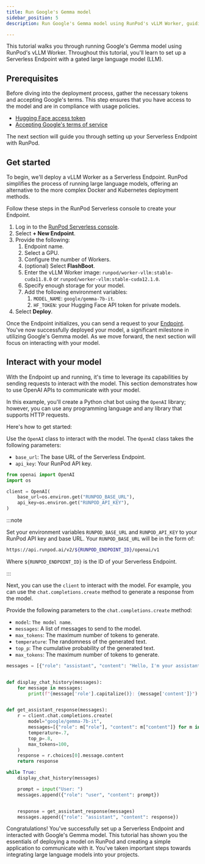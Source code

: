 ```yaml
---
title: Run Google's Gemma model
sidebar_position: 5
description: Run Google's Gemma model using RunPod's vLLM Worker, guiding you to set up a Serverless Endpoint with a gated large language model (LLM).

---
```


This tutorial walks you through running Google's Gemma model using RunPod's vLLM Worker.
Throughout this tutorial, you'll learn to set up a Serverless Endpoint with a gated large language model (LLM).

## Prerequisites

Before diving into the deployment process, gather the necessary tokens and accepting Google's terms.
This step ensures that you have access to the model and are in compliance with usage policies.

- [Hugging Face access token](https://huggingface.co/settings/tokens)
- [Accepting Google's terms of service](https://huggingface.co/google/gemma-7b)

The next section will guide you through setting up your Serverless Endpoint with RunPod.

## Get started

To begin, we'll deploy a vLLM Worker as a Serverless Endpoint.
RunPod simplifies the process of running large language models, offering an alternative to the more complex Docker and Kubernetes deployment methods.

Follow these steps in the RunPod Serverless console to create your Endpoint.

1. Log in to the [RunPod Serverless console](https://www.runpod.io/console/serverless).
2. Select **+ New Endpoint**.
3. Provide the following:
   1. Endpoint name.
   2. Select a GPU.
   3. Configure the number of Workers.
   4. (optional) Select **FlashBoot**.
   5. Enter the vLLM Worker image: `runpod/worker-vllm:stable-cuda11.8.0` or `runpod/worker-vllm:stable-cuda12.1.0`.
   6. Specify enough storage for your model.
   7. Add the following environment variables:
      1. `MODEL_NAME`: `google/gemma-7b-it`.
      2. `HF_TOKEN`: your Hugging Face API token for private models.
4. Select **Deploy**.

Once the Endpoint initializes, you can send a request to your [Endpoint](/serverless/endpoints/get-started).
You've now successfully deployed your model, a significant milestone in utilizing Google's Gemma model.
As we move forward, the next section will focus on interacting with your model.

## Interact with your model

With the Endpoint up and running, it's time to leverage its capabilities by sending requests to interact with the model.
This section demonstrates how to use OpenAI APIs to communicate with your model.

In this example, you'll create a Python chat bot using the `OpenAI` library; however, you can use any programming language and any library that supports HTTP requests.

Here's how to get started:

Use the `OpenAI` class to interact with the model. The `OpenAI` class takes the following parameters:

- `base_url`: The base URL of the Serverless Endpoint.
- `api_key`: Your RunPod API key.

```python
from openai import OpenAI
import os

client = OpenAI(
    base_url=os.environ.get("RUNPOD_BASE_URL"),
    api_key=os.environ.get("RUNPOD_API_KEY"),
)
```

:::note

Set your environment variables `RUNPOD_BASE_URL` and `RUNPOD_API_KEY` to your RunPod API key and base URL.
Your `RUNPOD_BASE_URL` will be in the form of:

```bash
https://api.runpod.ai/v2/${RUNPOD_ENDPOINT_ID}/openai/v1
```

Where `${RUNPOD_ENDPOINT_ID}` is the ID of your Serverless Endpoint.

:::

Next, you can use the `client` to interact with the model. For example, you can use the `chat.completions.create` method to generate a response from the model.

Provide the following parameters to the `chat.completions.create` method:

- `model`: `The model name`.
- `messages`: A list of messages to send to the model.
- `max_tokens`: The maximum number of tokens to generate.
- `temperature`: The randomness of the generated text.
- `top_p`: The cumulative probability of the generated text.
- `max_tokens`: The maximum number of tokens to generate.

```python
messages = [{"role": "assistant", "content": "Hello, I'm your assistant. How can I help you today?"}]


def display_chat_history(messages):
    for message in messages:
        print(f"{message['role'].capitalize()}: {message['content']}")


def get_assistant_response(messages):
    r = client.chat.completions.create(
        model="google/gemma-7b-it",
        messages=[{"role": m["role"], "content": m["content"]} for m in messages],
        temperature=.7,
        top_p=.8,
        max_tokens=100,
    )
    response = r.choices[0].message.content
    return response

while True:
    display_chat_history(messages)

    prompt = input("User: ")
    messages.append({"role": "user", "content": prompt})


    response = get_assistant_response(messages)
    messages.append({"role": "assistant", "content": response})
```

Congratulations!
You've successfully set up a Serverless Endpoint and interacted with Google's Gemma model.
This tutorial has shown you the essentials of deploying a model on RunPod and creating a simple application to communicate with it.
You've taken important steps towards integrating large language models into your projects.
